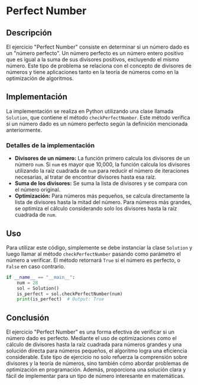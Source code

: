 # Perfect Number

## Descripción

El ejercicio "Perfect Number" consiste en determinar si un número dado es un "número perfecto". Un número perfecto es un número entero positivo que es igual a la suma de sus divisores positivos, excluyendo el mismo número. Este tipo de problema se relaciona con el concepto de divisores de números y tiene aplicaciones tanto en la teoría de números como en la optimización de algoritmos.

## Implementación

La implementación se realiza en Python utilizando una clase llamada `Solution`, que contiene el método `checkPerfectNumber`. Este método verifica si un número dado es un número perfecto según la definición mencionada anteriormente.

### Detalles de la implementación

- **Divisores de un número:** La función primero calcula los divisores de un número `num`. Si `num` es mayor que 10,000, la función calcula los divisores utilizando la raíz cuadrada de `num` para reducir el número de iteraciones necesarias, al tratar de encontrar divisores hasta esa raíz.
- **Suma de los divisores:** Se suma la lista de divisores y se compara con el número original.
- **Optimización:** Para números más pequeños, se calcula directamente la lista de divisores hasta la mitad del número. Para números más grandes, se optimiza el cálculo considerando solo los divisores hasta la raíz cuadrada de `num`.

## Uso

Para utilizar este código, simplemente se debe instanciar la clase `Solution` y luego llamar al método `checkPerfectNumber` pasando como parámetro el número a verificar. El método retornará `True` si el número es perfecto, o `False` en caso contrario.

```python
if __name__ == "__main__":
    num = 28
    sol = Solution()
    is_perfect = sol.checkPerfectNumber(num)
    print(is_perfect)  # Output: True
```

## Conclusión

El ejercicio "Perfect Number" es una forma efectiva de verificar si un número dado es perfecto. Mediante el uso de optimizaciones como el cálculo de divisores hasta la raíz cuadrada para números grandes y una solución directa para números pequeños, el algoritmo logra una eficiencia considerable. Este tipo de ejercicio no solo refuerza la comprensión sobre divisores y la teoría de números, sino también cómo abordar problemas de optimización en programación. Además, proporciona una solución clara y fácil de implementar para un tipo de número interesante en matemáticas.
